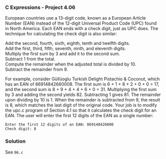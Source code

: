 ### C Expressions - Project 4.06

European countries use a 13-digit code, known as a European Article Number (EAN) instead of the 12-digit Universal Product Code (UPC) found in North America.
Each EAN ends with a check digit, just as UPC does. The technique for calculating the check digit is also similar:

Add the second, fourth, sixth, eighth, tenth and twelfth digits.  
Add the first, third, fifth, seventh, ninth, and eleventh digits.  
Multiply the first sum by 3 and add it to the second sum.  
Subtract 1 from the total.  
Compute the remainder when the adjusted total is divided by 10.  
Subtract the remainder from 9.

For example, consider Güllüoglu Turkish Delight Pistachio & Coconut, which has an EAN of 86914842660008.
The first sum is 6 + 1 + 8 + 2 + 0 + 0 = 17, and the second sum is 8 + 9 + 4 + 4 + 6 + 0 = 31. 
Multiplying the first sum by 3 and adding the second yields 82. Subtracting 1 gives 81. 
The remainder upon dividing by 10 is 1. When the remainder is subtracted from 9, the result is 8, which
matches the last digit of the original code. Your job is to modify the upc.c program of Section 4.1 so that it calculates the check digit for an EAN. 
The user will enter the first 12 digits of the EAN as a single number:

```
Enter the first 12 digits of an EAN: 869148426000
Check digit: 8
```

### Solution

See ```06.c```